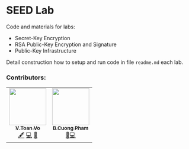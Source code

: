 # SEED Lab

Code and materials for labs:
* Secret-Key Encryption
* RSA Public-Key Encryption and Signature
* Public-Key Infrastructure

Detail construction how to setup and run code in file ```readme.md``` each lab.

### Contributors:
<!-- ALL-CONTRIBUTORS-LIST:START - Do not remove or modify this section -->
<!-- prettier-ignore-start -->
<!-- markdownlint-disable -->
<table>
  <tr>
    <td align="center"><a href="https://maxminlevel.github.io"><img src="https://avatars.githubusercontent.com/u/23698695?v=4?s=100" width="100px;" alt=""/><br /><sub><b>V.Toan Vo</b></sub></a><br /><a href="" title="Content">🖋</a> <a href="" title="Code">💻</a> <a href="#design-corneliusroemer" title="Documentation">📖</a></td>
    <td align="center"><a href="https://github.com/pbcuong781"><img src="https://avatars.githubusercontent.com/u/101174185?v=4?s=100" width="100px;" alt=""/><br /><sub><b>B.Cuong Pham</b></sub></a><br /><a href="" title="Documentation">📖</a><a href="" title="Code">💻</a></td>
  </tr>
</table>

<!-- markdownlint-restore -->
<!-- prettier-ignore-end -->

<!-- ALL-CONTRIBUTORS-LIST:END -->


